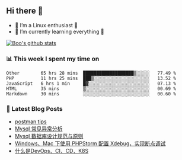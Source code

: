 ## Hi there 👋
* 🔭 I’m a Linux enthusiast 🐧️
* 🏃️ I’m currently learning everything 🏃️

[![Boo's github stats](https://github-readme-stats.vercel.app/api?username=0xAiKang)](https://github.com/anuraghazra/github-readme-stats)

<!-- [![Most Used Langs](https://github-readme-stats.vercel.app/api/top-langs/?username=0xAiKang)](https://github.com/anuraghazra/github-readme-stats) -->

### 📊 This week I spent my time on
<!--START_SECTION:waka-->
```text
Other        65 hrs 28 mins  ███████████████████▒░░░░░   77.49 % 
PHP          11 hrs 25 mins  ███▒░░░░░░░░░░░░░░░░░░░░░   13.52 % 
JavaScript   6 hrs 1 min     █▓░░░░░░░░░░░░░░░░░░░░░░░   07.13 % 
HTML         35 mins         ▒░░░░░░░░░░░░░░░░░░░░░░░░   00.69 % 
Markdown     30 mins         ░░░░░░░░░░░░░░░░░░░░░░░░░   00.60 % 
```
<!--END_SECTION:waka-->

### 📕 Latest Blog Posts
<!-- BLOG-POST-LIST:START -->
- [postman tips](https://www.0x2beace.com/postman-tips/)
- [Mysql 常见异常分析](https://www.0x2beace.com/mysql-common-exception-analysis/)
- [Mysql 数据库设计规范与原则](https://www.0x2beace.com/mysql-database-design-rules-and-principles/)
- [Windows、Mac 下使用 PHPStorm 配置 Xdebug，实现断点调试](https://www.0x2beace.com/use-phpstorm-to-configure-xdebug-under-windows-and-mac/)
- [什么是DevOps、CI、CD、K8S](https://www.0x2beace.com/what-is-devops-ci-cd-k8s/)
<!-- BLOG-POST-LIST:END -->

